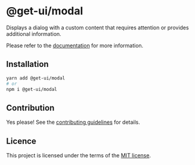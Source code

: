 # @get-ui/modal

Displays a dialog with a custom content that requires attention or provides additional information.

Please refer to the [documentation](https://nextui.org/docs/components/modal) for more information.

## Installation

```sh
yarn add @get-ui/modal
# or
npm i @get-ui/modal
```

## Contribution

Yes please! See the
[contributing guidelines](https://github.com/get-ui/nextui/blob/master/CONTRIBUTING.md)
for details.

## Licence

This project is licensed under the terms of the
[MIT license](https://github.com/get-ui/nextui/blob/master/LICENSE).
